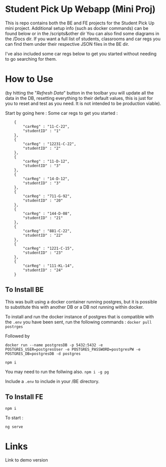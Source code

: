 # Student Pick Up Webapp (Mini Proj)


This is repo contains both the BE and FE projects for the Student Pick Up mini project. 
Additional setup info (such as docker commands) can be found below or in the /scripts&other dir
You can also find some diagrams in the /Docs dir. If you want a full list of students, classrooms and car regs you can find them under their respective JSON files in the BE dir. 

I've also included some car regs below to get you started without needing to go searching for them. 

# How to Use

(by hitting the "_Refresh Data_" button in the toolbar you will update all the data in the DB, resetting everything to their default values, this is just for you to reset and test as you need. It is not intended to be production viable).

Start by going here : 
Some car regs to get you started :
```
    {
        "carReg" : "11-C-22",
        "studentID" : "1"
    },
    {
        "carReg" : "12231-C-22",
        "studentID" : "2"
    },
    {
        "carReg" : "11-D-12",
        "studentID" : "3"
    },
    {
        "carReg" : "14-D-12",
        "studentID" : "3"
    },
    {
        "carReg" : "711-G-92",
        "studentID" : "20"
    },
    {
        "carReg" : "144-D-08",
        "studentID" : "21"
    },
    {
        "carReg" : "881-C-22",
        "studentID" : "22"
    },
    {
        "carReg" : "1221-C-15",
        "studentID" : "23"
    },
    {
        "carReg" : "111-KL-14",
        "studentID" : "24"
    }
```

## To Install BE

This was built using a docker container running postgres, but it is possible to substitute this with another DB or a DB not running within docker.

To install and run the docker instance of postgres that is compatible with the `.env` you have been sent, run the following commands : 
`docker pull postrges`

Followed by

`docker run --name postgresDB -p 5432:5432 -e POSTGRES_USER=postgresUser -e POSTGRES_PASSWORD=postgresPW -e POSTGRES_DB=postgresDB -d postgres`

`npm i`

You may need to run the follwing also.
`npm i -g pg`

Include a `.env` to include in your /BE directory.


## To Install FE

`npm i`

To start : 

`ng serve` 

# Links

Link to demo version